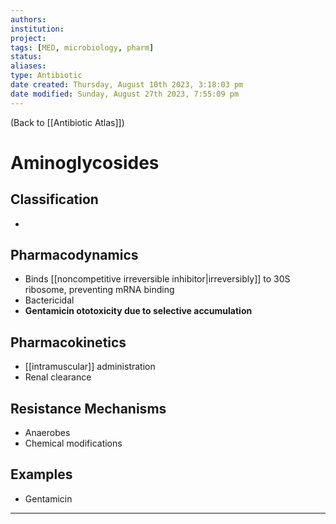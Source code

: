```yaml
---
authors: 
institution: 
project: 
tags: [MED, microbiology, pharm]
status: 
aliases: 
type: Antibiotic
date created: Thursday, August 10th 2023, 3:18:03 pm
date modified: Sunday, August 27th 2023, 7:55:09 pm
---
```


(Back to [[Antibiotic Atlas]])

# Aminoglycosides

## Classification
- 
## Pharmacodynamics
- Binds [[noncompetitive irreversible inhibitor|irreversibly]] to 30S ribosome, preventing mRNA binding
- Bactericidal
- **Gentamicin ototoxicity due to selective accumulation**
## Pharmacokinetics
- [[intramuscular]] administration
- Renal clearance
## Resistance Mechanisms
- Anaerobes
- Chemical modifications
## Examples
- Gentamicin

---
